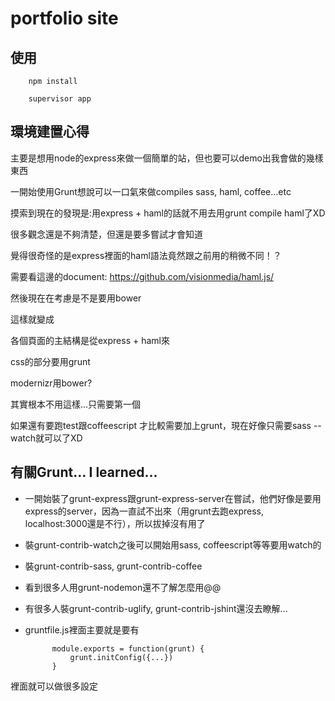 # portfolio site

## 使用

		npm install

		supervisor app

## 環境建置心得

主要是想用node的express來做一個簡單的站，但也要可以demo出我會做的幾樣東西

一開始使用Grunt想說可以一口氣來做compiles sass, haml, coffee...etc

摸索到現在的發現是:用express + haml的話就不用去用grunt compile haml了XD

很多觀念還是不夠清楚，但還是要多嘗試才會知道

覺得很奇怪的是express裡面的haml語法竟然跟之前用的稍微不同！？

需要看這邊的document: https://github.com/visionmedia/haml.js/

然後現在在考慮是不是要用bower

這樣就變成

各個頁面的主結構是從express + haml來

css的部分要用grunt

modernizr用bower?

其實根本不用這樣...只需要第一個

如果還有要跑test跟coffeescript 才比較需要加上grunt，現在好像只需要sass --watch就可以了XD



## 有關Grunt... I learned...

- 一開始裝了grunt-express跟grunt-express-server在嘗試，他們好像是要用express的server，因為一直試不出來（用grunt去跑express, localhost:3000還是不行），所以拔掉沒有用了

- 裝grunt-contrib-watch之後可以開始用sass, coffeescript等等要用watch的

- 裝grunt-contrib-sass, grunt-contrib-coffee

- 看到很多人用grunt-nodemon還不了解怎麼用@@

- 有很多人裝grunt-contrib-uglify, grunt-contrib-jshint還沒去瞭解...

- gruntfile.js裡面主要就是要有

			module.exports = function(grunt) {
				grunt.initConfig({...})
			}

裡面就可以做很多設定





